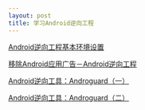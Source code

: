 ```yaml
---
layout: post
title: 学习Android逆向工程
---
```


[Android逆向工程基本环境设置](http://topspeedsnail.com/android-reversing-env-setup/)

[移除Android应用广告－Android逆向工程](http://topspeedsnail.com/android-reversing-remove-ad/)

[Android逆向工具：Androguard（一）](http://topspeedsnail.com/reversing-engineering-android-androguard/)

[Android逆向工具：Androguard（二）](http://topspeedsnail.com/reversing-engineering-android-androguard2/)